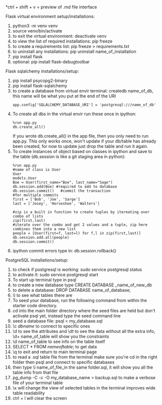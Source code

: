 *ctrl + shift + v = preview of .md file interface

Flask virtual environment setup/installations:
1. python3 -m venv venv
2. source venv/bin/activate
3. to exit the virtual environment: deactivate venv
4. to view the list of required installations: pip freeze
5. to create a requirements list: pip freeze > requirements.txt
6. to uninstall any installations: pip uninstall name_of_installation
7. pip install flask
8. optional: pip install flask-debugtoolbar

Flask sqlalchemy installations/setup:
1. pip install psycopg2-binary
2. pip install flask-sqlalchemy 
3. to create a database from virtual envir terminal: createdb name_of_db, this name will be what you put at the end of the URI 
   ```
   app.config['SQLALCHEMY_DATABASE_URI'] = 'postgresql:///name_of_db'
   ```
4. To create all dbs in the virtual envir run these once in ipython:
   ```
   %run app.py
   db.create_all()
   ```
   If you wrote db.create_all() in the app file, then you only need to run app.py.
   This only works once, won't update if your db/table has already been created, for now to update just drop the table and run it again.
5. To create instances of object based on classes in ipython and save to the table (db.session is like a git staging area in python):
   ```
   %run app.py
   #name of class is User
   User
   models.User
   Boe = User(first_name="Boe", last_name="Sage")
   db.session.add(Boe) #required to add to database
   db.session.commit()   #commit the transaction
   #for multiple commits
   first = ['Bob', 'Joe', 'Sarge']
   last = ['Josey', 'Horseshoe', 'Walters']
   
   #zip is a built in function to create tuples by itereating over combo of lists
   zip(first,last)                   
   #iterate over the combo and get 2 values and a tuple, zip here combines them into a new list
   people = [User(first=f, last=l) for f,l in zip(first,last)]
   db.session.add.all(people)
   db.session.commit() 
   ```
6. ipython commit errors type in: db.session.rollback()

PostgreSQL installations/setup:
1. to check if postgresql is working: sudo service postgresql status
2. to activate it: sudo service postgresql start
3. To start up terminal type in psql
4. to create a new database type CREATE DATABASE _name_of_new_db
5. to delete a database: DROP DATABASE name_of_database;
6. \l to see what tables there are
7. To seed your database, run the following command from within the starter code directory.
8. cd into the main folder directory where the seed files are held but don't activate psql yet, instead type the seed command line
9. seed a database file: psql < my_database.sql
10. \c _dbname_ to connect to specific ones
11. \d to see the attributes and \dt to see the data without all the extra info, \d+ name_of_table will show you the constraints
12. \d name_of_table to see info on the table itself
13. SELECT * FROM _nameoftable_; to get data
14. \q to exit and return to main terminal page
15. to read a .sql table file from the terminal make sure you're cd in the right folder then psql and connect to specific databases
16. then type \i name_of_file_in the same folder.sql, it will show you all the table info from that file
17. pg_dump -C -c -O my_database_name > backup.sql to make a verbose file of your terminal table
18. \x will change the view of selected tables in the terminal improves wide table readability
19. ctrl + l will clear the screen
